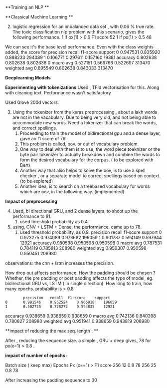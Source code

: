 **Training an NLP **

**Classical Machine Learning **

2. logistic regression for an imbalanced data set , with 0.06 % true rate. The toxic classification nlp problem with this scenario, gives the following performance. 
1 if px(1) > 0.6 	 F1 score 52 
1 if px(1) > 0.5	48

We can see it's the base level performance. Even with the class weights added, the score for 
	        precision	recall	f1-score	support
0	        0.947531	0.835920	0.888233	294089
1	        0.106771	0.297611	0.157160	19381
accuracy	0.802638	0.802638	0.802638	0
macro avg	0.527151	0.566766	0.522697	313470
weighted avg	0.895549	0.802638	0.843033	313470

**Deeplearning Models**

**Experimenting with tokenizations**
  Used , TFId vectorisation for this. Along with cleaning text. Performance wasn't satisfactory
  
  Used Glove 200d vectors.
  
3. Using the tokenizer from the keras preprocessing , about a lakh words are not in the vacabulary. Due to being very old, and not being able to accommodate new words. Need a tokenizer that can break the words, and correct spellings. 
    1. Proceeding to train the model of bidirectional gpu and a dense layer, gave an f1 score of 76. 
    2. This problem is called, oov. or out of vocabulary problem. 
    3. One way to deal with them is to use, the word piece toeknizer or the byte pair tokenizer to actually breakdown and combine the words to form the desired vocabulary for the corpus. ( to be explored with Bert) 
    4. Another way that also helps to solve the oov, is to use a spell checker , or a separate model to correct spellings based on context. (to be explored)
    5. Another idea, is to search on a treebased vocabulary for words which are oov, in the following way. (implemented)
  
**Impact of preprocessing**

4. Used, bi directional GRU, and 2 dense layers, to shoot up the performance to 81. 
    1. used threshold probability as 0.4. 
5. using, CNV + LSTM  + Dense, the performance, came up to 78. 
    1. used threshold probability, as 0.9.
 	        precision	recall	f1-score	support
0	        0.973275	0.974089	0.973682	196059
1	        0.601787	0.594149	0.597944	12921
accuracy	0.950598	0.950598	0.950598	0
macro avg	0.787531	0.784119	0.785813	208980
weighted avg	0.950307	0.950598	0.950451	208980

observations:  the cnn + lstm increases the precision. 

How drop out affects performance. 
How the padding should be chosen  ? Whether, the pre padding or post padding affects the type of model, eg. bidirectional GRU vs, LSTM ( in single direction)  How long to train, how many epochs. probability is > 0.8
				
 	        precision	recall	f1-score	support
    0	    0.981546	0.952524	0.966818	196059
    1	    0.502725	0.728272	0.594835	12921
accuracy	0.938659	0.938659	0.938659	0
macro avg	0.742136	0.840398	0.780827	208980
weighted avg	0.951941	0.938659	0.943819	208980

 **impact of reducing the max seq. length : **

After , reducing the sequence size. a simple , GRU + deep gives, 78 for px(x=1) > 0.8 . 


**impact of number of epochs :**

Batch size  ( keep max) 	Epochs 	Px (x==1) >	F1 score
256	12	0.8	78
256	25	0.8	78

After increasing the padding sequence to 30 

   
   

